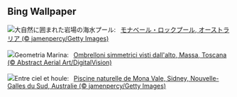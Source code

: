 ## Bing Wallpaper
![](https://www.bing.com/th?id=OHR.MonaValePool_JA-JP0665807696_UHD.jpg&w=1000)大自然に囲まれた岩場の海水プール:&nbsp;&ensp;[モナベール・ロックプール, オーストラリア (© jamenpercy/Getty Images)](https://www.bing.com/th?id=OHR.MonaValePool_JA-JP0665807696_UHD.jpg)
<br><br/>
![](https://www.bing.com/th?id=OHR.OmbrelliMassa_IT-IT4285785207_UHD.jpg&w=1000)Geometria Marina:&nbsp;&ensp;[Ombrelloni simmetrici visti dall'alto, Massa, Toscana (© Abstract Aerial Art/DigitalVision)](https://www.bing.com/th?id=OHR.OmbrelliMassa_IT-IT4285785207_UHD.jpg)
<br><br/>
![](https://www.bing.com/th?id=OHR.MonaValePool_FR-FR8065557035_UHD.jpg&w=1000)Entre ciel et houle:&nbsp;&ensp;[Piscine naturelle de Mona Vale, Sidney, Nouvelle-Galles du Sud, Australie (© jamenpercy/Getty Images)](https://www.bing.com/th?id=OHR.MonaValePool_FR-FR8065557035_UHD.jpg)
<br><br/>
